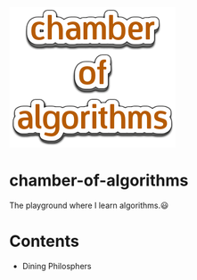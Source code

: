![Chamber Logo](/images/chamber.png)

# chamber-of-algorithms
The playground where I learn algorithms.:smiley:

# Contents
* Dining Philosphers
